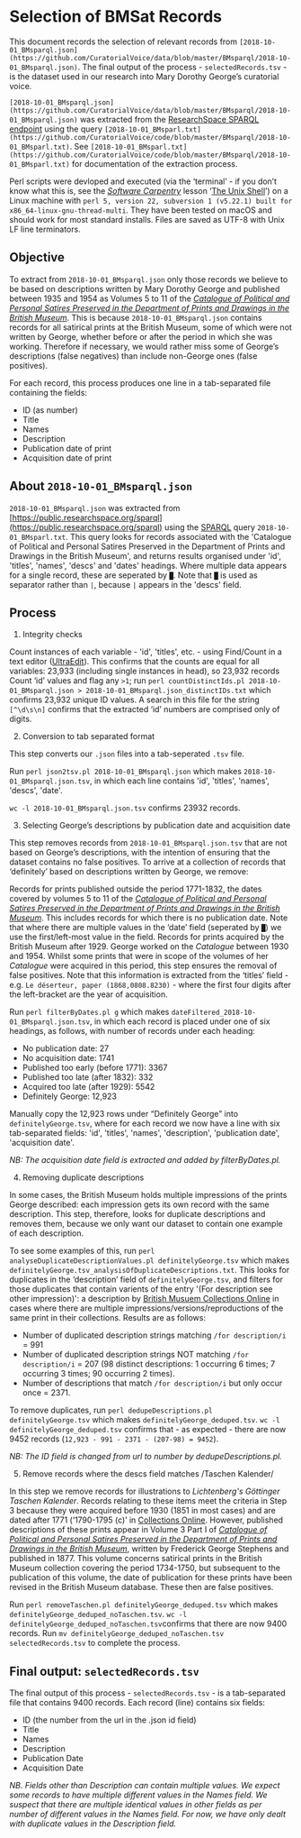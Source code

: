 # Selection of BMSat Records

This document records the selection of relevant records from `[2018-10-01_BMsparql.json](https://github.com/CuratorialVoice/data/blob/master/BMsparql/2018-10-01_BMsparql.json)`. The final output of the process - `selectedRecords.tsv` - is the dataset used in our research into Mary Dorothy George’s curatorial voice.

`[2018-10-01_BMsparql.json](https://github.com/CuratorialVoice/data/blob/master/BMsparql/2018-10-01_BMsparql.json)` was extracted from the [ResearchSpace SPARQL endpoint](https://public.researchspace.org/sparql) using the query `[2018-10-01_BMsparl.txt](https://github.com/CuratorialVoice/code/blob/master/BMsparql/2018-10-01_BMsparl.txt)`. See `[2018-10-01_BMsparl.txt](https://github.com/CuratorialVoice/code/blob/master/BMsparql/2018-10-01_BMsparl.txt)` for documentation of the extraction process.

Perl scripts were devloped and executed (via the ‘terminal’ - if you don’t know what this is, see the *[Software Carpentry](https://software-carpentry.org/)* lesson ‘[The Unix Shell](https://swcarpentry.github.io/shell-novice/)’) on a Linux machine with `perl 5, version 22, subversion 1 (v5.22.1) built for x86_64-linux-gnu-thread-multi`. They have been tested on macOS and should work for most standard installs. Files are saved as UTF-8 with Unix LF line terminators.

## Objective

To extract from `2018-10-01_BMsparql.json` only those records we believe to be based on descriptions written by Mary Dorothy George and published between 1935 and 1954 as Volumes 5 to 11 of the *[Catalogue of Political and Personal Satires Preserved in the Department of Prints and Drawings in the British Museum](https://en.wikipedia.org/wiki/Catalogue_of_Political_and_Personal_Satires_Preserved_in_the_Department_of_Prints_and_Drawings_in_the_British_Museum)*. This is because `2018-10-01_BMsparql.json` contains records for all satirical prints at the British Museum, some of which were not written by George, whether before or after the period in which she was working. Therefore if necessary, we would rather miss some of George’s descriptions (false negatives) than include non-George ones (false positives).

For each record, this process produces one line in a tab-separated file containing the fields: 

- ID (as number)
- Title
- Names
- Description
- Publication date of print
- Acquisition date of print

## About `2018-10-01_BMsparql.json`

`2018-10-01_BMsparql.json` was extracted from [https://public.researchspace.org/sparql](https://public.researchspace.org/sparql) using the [SPARQL](https://en.wikipedia.org/wiki/SPARQL) query `2018-10-01_BMsparl.txt`. This query looks for records associated with the 'Catalogue of Political and Personal Satires Preserved in the Department of Prints and Drawings in the British Museum', and returns results organised under 'id', 'titles', 'names', 'descs' and 'dates' headings. Where multiple data appears for a single record, these are seperated by `█`. Note that `█` is used as separator rather than `|`, because `|` appears in the 'descs' field.

## Process

1. Integrity checks

Count instances of each variable - 'id', 'titles', etc. - using Find/Count in a text editor ([UltraEdit](https://www.ultraedit.com/)). This confirms that the counts are equal for all variables: 23,933 (including single instances in head), so 23,932 records
Count ‘id’ values and flag any `>1`; run `perl countDistinctIds.pl 2018-10-01_BMsparql.json > 2018-10-01_BMsparql.json_distinctIDs.txt` which confirms 23,932 unique ID values. A search in this file for the string `[^\d\s\n]` confirms that the extracted ‘id’ numbers are comprised only of digits.

2. Conversion to tab separated format

This step converts our `.json` files into a tab-seperated `.tsv` file.

Run `perl json2tsv.pl 2018-10-01_BMsparql.json` which makes `2018-10-01_BMsparql.json.tsv`, in which each line contains 'id', 'titles', 'names', 'descs', 'date'.

`wc -l 2018-10-01_BMsparql.json.tsv` confirms 23932 records.

3. Selecting George’s descriptions by publication date and acquisition date

This step removes records from `2018-10-01_BMsparql.json.tsv` that are not based on George’s descriptions, with the intention of ensuring that the dataset contains no false positives. To arrive at a collection of records that ‘definitely’ based on descriptions written by George, we remove:

Records for prints published outside the period 1771-1832, the dates covered by volumes 5 to 11 of the *[Catalogue of Political and Personal Satires Preserved in the Department of Prints and Drawings in the British Museum](https://en.wikipedia.org/wiki/Catalogue_of_Political_and_Personal_Satires_Preserved_in_the_Department_of_Prints_and_Drawings_in_the_British_Museum)*. This includes records for which there is no publication date. Note that where there are multiple values in the ‘date’ field (seperated by `█`) we use the first/left-most value in the field.
Records for prints acquired by the British Museum after 1929. George worked on the *Catalogue* between 1930 and 1954. Whilst some prints that were in scope of the volumes of her *Catalogue* were acquired in this period, this step ensures the removal of false positives. Note that this information is extracted from the ‘titles’ field - e.g. `Le déserteur, paper (1868,0808.8230)` - where the first four digits after the left-bracket are the year of acquisition.

Run `perl filterByDates.pl g` which makes `dateFiltered_2018-10-01_BMsparql.json.tsv`, in which each record is placed under one of six headings, as follows, with number of records under each heading:

- No publication date: 27 
- No acquisition date: 1741
- Published too early (before 1771): 3367
- Published too late (after 1832): 332
- Acquired too late (after 1929): 5542
- Definitely George: 12,923

Manually copy the 12,923 rows under “Definitely George” into `definitelyGeorge.tsv`, where for each record we now have a line with six tab-separated fields: 'id', 'titles', 'names', 'description', 'publication date', 'acquisition date'.

*NB: The acquisition date field is extracted and added by filterByDates.pl.*

4. Removing duplicate descriptions

In some cases, the British Museum holds multiple impressions of the prints George described: each impression gets its own record with the same description. This step, therefore, looks for duplicate descriptions and removes them, because we only want our dataset to contain one example of each description.

To see some examples of this, run `perl analyseDuplicateDescriptionValues.pl definitelyGeorge.tsv` which makes `definitelyGeorge.tsv_analysisOfDuplicateDescriptions.txt`. This looks for duplicates in the ‘description’ field of `definitelyGeorge.tsv`, and filters for those duplicates that contain varients of the entry '(For description see other impression)': a description by [British Musuem Collections Online](https://www.britishmuseum.org/research/collection_online/search.aspx) in cases where there are multiple impressions/versions/reproductions of the same print in their collections. Results are as follows:

- Number of duplicated description strings matching `/for description/i`  =  991
- Number of duplicated description strings NOT matching `/for description/i`  =  207 (98 distinct descriptions: 1 occurring 6 times; 7 occurring 3 times; 90 occurring 2 times).
- Number of descriptions that match `/for description/i` but only occur once = 2371.

To remove duplicates, run `perl dedupeDescriptions.pl definitelyGeorge.tsv` which makes `definitelyGeorge_deduped.tsv`. `wc -l definitelyGeorge_deduped.tsv` confirms that - as expected - there are now 9452 records (`12,923 - 991 - 2371 - (207-98) = 9452`).

*NB: The ID field is changed from url to number by dedupeDescriptions.pl.*

5. Remove records where the descs field matches /Taschen Kalender/

In this step we remove records for illustrations to *Lichtenberg's Göttinger Taschen Kalender*. Records relating to these items meet the criteria in Step 3 because they were acquired before 1930 (1851 in most cases) and are dated after 1771 (‘1790-1795 (c)’ in [Collections Online](https://www.britishmuseum.org/research/collection_online/collection_object_details.aspx?objectId=1597036&partId=1&searchText=Taschen+Kalender&page=1). However, published descriptions of these prints appear in Volume 3 Part I of *[Catalogue of Political and Personal Satires Preserved in the Department of Prints and Drawings in the British Museum](https://en.wikipedia.org/wiki/Catalogue_of_Political_and_Personal_Satires_Preserved_in_the_Department_of_Prints_and_Drawings_in_the_British_Museum)*, written by Frederick George Stephens and published in 1877. This volume concerns satirical prints in the British Museum collection covering the period 1734-1750, but subsequent to the publication of this volume, the date of publication for these prints have been revised in the British Museum database. These then are false positives.

Run `perl removeTaschen.pl definitelyGeorge_deduped.tsv`
which makes `definitelyGeorge_deduped_noTaschen.tsv`. `wc -l definitelyGeorge_deduped_noTaschen.tsv`confirms that there are now 9400 records. Run `mv definitelyGeorge_deduped_noTaschen.tsv selectedRecords.tsv` to complete the process.  

## Final output: `selectedRecords.tsv`

The final output of this process - `selectedRecords.tsv` - is a tab-separated file that contains 9400 records. Each record (line) contains six fields:

- ID (the number from the url in the .json id field)
- Title
- Names
- Description
- Publication Date
- Acquisition Date

*NB. Fields other than Description can contain multiple values. We expect some records to have multiple different values in the Names field. We suspect that there are multiple identical values in other fields as per number of different values in the Names field. For now, we have only dealt with duplicate values in the Description field.*
